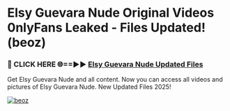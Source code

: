 # Elsy Guevara Nude Original Videos 0nlyFans Leaked - Files Updated! (beoz)

<h3>🔴 CLICK HERE 🌐==►► <a href="https://tinyurl.com/5h6xmrr3" rel="nofollow">Elsy Guevara Nude Updated Files</a></h3>

Get Elsy Guevara Nude and all content. Now you can access all videos and pictures of Elsy Guevara Nude. New Updated Files 2025!

[![beoz](https://i.imgur.com/KVD873Z.gif)](https://tinyurl.com/5h6xmrr3)

